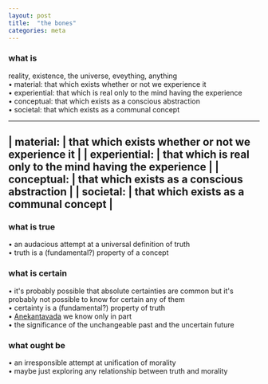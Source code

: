 ```yaml
---
layout: post
title:  "the bones"
categories: meta
---
```


### what is
reality, existence, the universe, eveything, anything  
• material: that which exists whether or not we experience it  
• experiential: that which is real only to the mind having the experience  
• conceptual: that which exists as a conscious abstraction  
• societal: that which exists as a communal concept  

---
| material: | that which exists whether or not we experience it  |
| experiential: | that which is real only to the mind having the experience  |
| conceptual: | that which exists as a conscious abstraction  |
| societal: | that which exists as a communal concept  |
---


### what is true
• an audacious attempt at a universal definition of truth  
• truth is a (fundamental?) property of a concept


### what is certain
• it's probably possible that absolute certainties are common but it's probably not possible to know for certain any of them  
• certainty is a (fundamental?) property of truth  
• [Anekantavada](https://en.wikipedia.org/wiki/Anekantavada) we know only in part  
• the significance of the unchangeable past and the uncertain future  


### what ought be
• an irresponsible attempt at unification of morality  
• maybe just exploring any relationship between truth and morality
    
  
